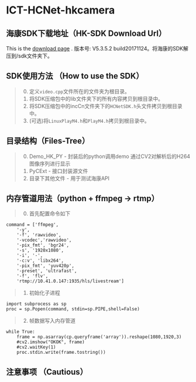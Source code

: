 # ICT-HCNet-hkcamera
## 海康SDK下载地址（HK-SDK Download Url）
This is the [download page](http://www.hikvision.com/cn/download_more_403.html "Title") .
版本号: V5.3.5.2 build20171124。将海康的SDK解压到/sdk文件夹下。

## SDK使用方法 （How to use the SDK）
> 0.   定义`video.cpp`文件所在的文件夹为根目录。
> 1.   将SDK压缩包中的lib文件夹下的所有内容拷贝到根目录中。
> 2.   将SDK压缩包中的incCn文件夹下的`HCNetSDK.h`头文件拷贝到根目录中。
> 3.   (可选)将`LinuxPlayM4.h`和`PlayM4.h`拷贝到根目录中。

## 目录结构（Files-Tree）
> 0.   Demo_HK_PY - 封装后的python调用demo 通过CV2对解析后的H264图像序列进行显示
> 1.   PyCExt - 接口封装源文件
> 2.   目录下其他文件 - 用于测试海康API

## 内存管道用法（python + ffmpeg -> rtmp）
> 0.   首先配置命令如下

    command = ['ffmpeg',
        '-y',
        '-f', 'rawvideo',
        '-vcodec','rawvideo',
        '-pix_fmt', 'bgr24',
        '-s', '1920x1080',
        '-i', '-',
        '-c:v', 'libx264',
        '-pix_fmt', 'yuv420p',
        '-preset', 'ultrafast',
        '-f', 'flv',
        'rtmp://10.41.0.147:1935/hls/livestream']
    
> 1.   初始化子进程

    import subprocess as sp
    proc = sp.Popen(command, stdin=sp.PIPE,shell=False)

> 2.   帧数据写入内存管道

    while True:
        frame = np.asarray(cp.queryframe('array')).reshape(1080,1920,3)
        #cv2.imshow("OKOK", frame)
        #cv2.waitKey(1)
        proc.stdin.write(frame.tostring())

## 注意事项 （Cautious）
